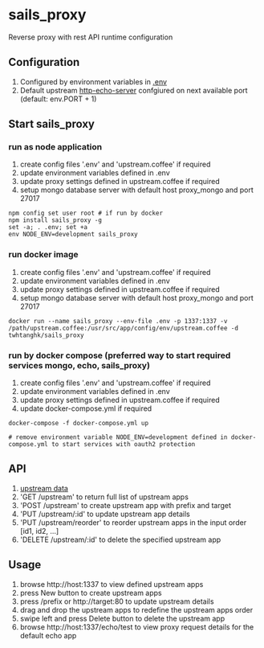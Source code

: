 # sails_proxy
Reverse proxy with rest API runtime configuration

## Configuration

1. Configured by environment variables in [.env](https://github.com/twhtanghk/sails_proxy/blob/master/.env)
2. Default upstream [http-echo-server](https://github.com/watson/http-echo-server) confgiured on next available port (default: env.PORT + 1)

## Start sails_proxy
### run as node application
1. create config files '.env' and 'upstream.coffee' if required
2. update environment variables defined in .env
3. update proxy settings defined in upstream.coffee if required
4. setup mongo database server with default host proxy_mongo and port 27017
```
npm config set user root # if run by docker
npm install sails_proxy -g
set -a; . .env; set +a
env NODE_ENV=development sails_proxy
```
### run docker image
1. create config files '.env' and 'upstream.coffee' if required
2. update environment variables defined in .env
3. update proxy settings defined in upstream.coffee if required
4. setup mongo database server with default host proxy_mongo and port 27017
```
docker run --name sails_proxy --env-file .env -p 1337:1337 -v /path/upstream.coffee:/usr/src/app/config/env/upstream.coffee -d twhtanghk/sails_proxy
```

### run by docker compose (preferred way to start required services mongo, echo, sails_proxy)
1. create config files '.env' and 'upstream.coffee' if required
2. update environment variables defined in .env
3. update proxy settings defined in upstream.coffee if required
4. update docker-compose.yml if required
```
docker-compose -f docker-compose.yml up

# remove environment variable NODE_ENV=development defined in docker-compose.yml to start services with oauth2 protection
```

## API
1. [upstream data](https://github.com/twhtanghk/sails_proxy/blob/master/api/models/Upstream.coffee)
2. 'GET /upstream' to return full list of upstream apps
3. 'POST /upstream' to create upstream app with prefix and target
4. 'PUT /upstream/:id' to update upstream app details
5. 'PUT /upstream/reorder' to reorder upstream apps in the input order [id1, id2, ...]
6. 'DELETE /upstream/:id' to delete the specified upstream app

## Usage
1. browse http://host:1337 to view defined upstream apps
2. press New button to create upstream apps
3. press /prefix or http://target:80 to update upstream details
4. drag and drop the upstream apps to redefine the upstream apps order
5. swipe left and press Delete button to delete the upstream app
6. browse http://host:1337/echo/test to view proxy request details for the default echo app
